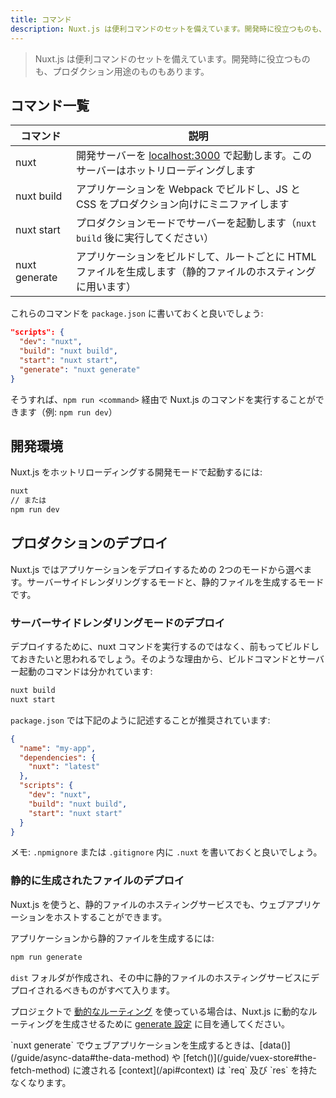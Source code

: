 ```yaml
---
title: コマンド
description: Nuxt.js は便利コマンドのセットを備えています。開発時に役立つものも、プロダクション用途のものもあります。
---
```


<!-- title: Commands -->
<!-- description: Nuxt.js comes with a set of useful commands, both for development and production purpose. -->

<!-- \> Nuxt.js comes with a set of useful commands, both for development and production purpose. -->

> Nuxt.js は便利コマンドのセットを備えています。開発時に役立つものも、プロダクション用途のものもあります。

<!-- ## List of Commands -->

## コマンド一覧

<!-- | Command | Description | -->
<!-- |---------|-------------| -->
<!-- | nuxt | Launch a development server on [localhost:3000](http://localhost:3000) with hot-reloading. | -->
<!-- | nuxt build | Build your application with webpack and minify the JS & CSS (for production). | -->
<!-- | nuxt start | Start the server in production mode (After running `nuxt build`). | -->
<!-- | nuxt generate | Build the application and generate every route as a HTML file (used for static hosting). | -->

| コマンド | 説明 |
|---------|-------------|
| nuxt | 開発サーバーを [localhost:3000](http://localhost:3000) で起動します。このサーバーはホットリローディングします |
| nuxt build | アプリケーションを Webpack でビルドし、JS と CSS をプロダクション向けにミニファイします |
| nuxt start | プロダクションモードでサーバーを起動します（`nuxt build` 後に実行してください） |
| nuxt generate | アプリケーションをビルドして、ルートごとに HTML ファイルを生成します（静的ファイルのホスティングに用います） |

<!-- You should put these commands in the `package.json`: -->

これらのコマンドを `package.json` に書いておくと良いでしょう:

```json
"scripts": {
  "dev": "nuxt",
  "build": "nuxt build",
  "start": "nuxt start",
  "generate": "nuxt generate"
}
```

<!-- Then, you can launch your commands via `npm run <command>` (example: `npm run dev`). -->

そうすれば、`npm run <command>` 経由で Nuxt.js のコマンドを実行することができます（例: `npm run dev`）

<!-- ## Development Environment -->

## 開発環境

<!-- To launch Nuxt in development mode with the hot reloading: -->

Nuxt.js をホットリローディングする開発モードで起動するには:

<!-- ```bash -->
<!-- nuxt -->
<!-- // OR -->
<!-- npm run dev -->
<!-- ``` -->

```bash
nuxt
// または
npm run dev
```

<!-- ## Production Deployment -->

## プロダクションのデプロイ

<!-- Nuxt.js lets your choose between 2 modes to deploy your application: Server Rendered or Static Generated. -->

Nuxt.js ではアプリケーションをデプロイするための 2つのモードから選べます。サーバーサイドレンダリングするモードと、静的ファイルを生成するモードです。

<!-- ### Server Rendered Deployment -->

### サーバーサイドレンダリングモードのデプロイ

<!-- To deploy, instead of running nuxt, you probably want to build ahead of time. Therefore, building and starting are separate commands: -->

デプロイするために、nuxt コマンドを実行するのではなく、前もってビルドしておきたいと思われるでしょう。そのような理由から、ビルドコマンドとサーバー起動のコマンドは分かれています:

```bash
nuxt build
nuxt start
```

<!-- The `package.json` like follows is recommended: -->

`package.json` では下記のように記述することが推奨されています:

```json
{
  "name": "my-app",
  "dependencies": {
    "nuxt": "latest"
  },
  "scripts": {
    "dev": "nuxt",
    "build": "nuxt build",
    "start": "nuxt start"
  }
}
```

<!-- Note: we recommend putting `.nuxt` in `.npmignore` or `.gitignore`. -->

メモ: `.npmignore` または `.gitignore` 内に `.nuxt` を書いておくと良いでしょう。

<!-- ### Static Generated Deployment -->

### 静的に生成されたファイルのデプロイ

<!-- Nuxt.js gives you the possibility to host your web application on any static hosting. -->

Nuxt.js を使うと、静的ファイルのホスティングサービスでも、ウェブアプリケーションをホストすることができます。

<!-- To generate our web application into static files: -->

アプリケーションから静的ファイルを生成するには:

```bash
npm run generate
```

<!-- It will create a `dist` folder with everything inside ready to be deployed on a static hosting. -->

`dist` フォルダが作成され、その中に静的ファイルのホスティングサービスにデプロイされるべきものがすべて入ります。

<!-- If you have a project with [dynamic routes](/guide/routing#dynamic-routes), take a look at the [generate configuration](/api/configuration-generate) to tell nuxt.js how to generate these dynamic routes. -->

プロジェクトで [動的なルーティング](/guide/routing#動的なルーティング) を使っている場合は、Nuxt.js に動的なルーティングを生成させるために [generate 設定](/api/configuration-generate) に目を通してください。

<!-- <div class="Alert">When generating your web application with `nuxt generate`, [the context](/api#context) given to [data()](/guide/async-data#the-data-method) and [fetch()](/guide/vuex-store#the-fetch-method) will not have `req` and `res`.</div> -->

<div class="Alert">`nuxt generate` でウェブアプリケーションを生成するときは、[data()](/guide/async-data#the-data-method) や [fetch()](/guide/vuex-store#the-fetch-method) に渡される [context](/api#context) は `req` 及び `res` を持たなくなります。</div>
